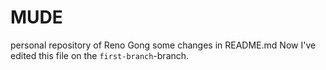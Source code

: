 # MUDE
personal repository of Reno Gong
some changes in README.md
Now I've edited this file on the `first-branch`-branch.
